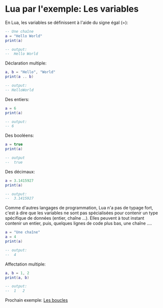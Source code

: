 # Lua par l'exemple: Les variables

En Lua, les variables se définissent à l'aide du signe égal (=):

```lua
-- Une chaîne
a = "Hello World"
print(a)

-- output:
--  Hello World
```

Déclaration multiple:
```lua
a, b = "Hello", "World"
print(a .. b)

-- output:
-- HelloWorld
```

Des entiers:
```lua
a = 6
print(a)

-- output:
-- 6
```

Des booléens:
```lua
a = true
print(a)

-- output
--  true
```

Des décimaux:
```lua
a = 3.1415927
print(a)

-- output:
--  3.1415927
```

Comme d'autres langages de programmation, Lua n'a pas de typage fort, c'est à dire que les variables ne sont pas spécialisées pour contenir un type spécifique de données (entier, chaîne …). Elles peuvent à tout instant contenir un entier, puis, quelques lignes de code plus bas, une chaîne ….
```lua
a = "Une chaîne"
a = 4
print(a)

-- output:
--  4
```

Affectation multiple:
```lua
a, b = 1, 2
print(a, b)

-- output:
--  1   2
```

Prochain exemple: [Les boucles]()
